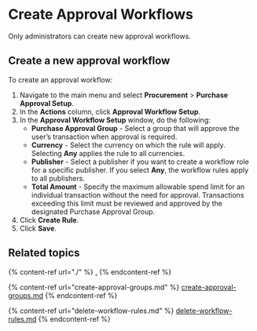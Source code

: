 # Create Approval Workflows

Only administrators can create new approval workflows.&#x20;

## Create a new approval workflow

To create an approval workflow:

1. Navigate to the main menu and select **Procurement**  > **Purchase Approval Setup**.&#x20;
2. In the **Actions** column, click **Approval Workflow Setup**.
3. In the **Approval Workflow Setup** window, do the following:&#x20;
   * **Purchase Approval Group** - Select a group that will approve the user’s transaction when approval is required.
   * **Currency** - Select the currency on which the rule will apply. Selecting **Any** applies the rule to all currencies.
   * **Publisher** -  Select a publisher if you want to create a workflow role for a specific publisher. If you select **Any**, the workflow rules apply to all publishers.
   * **Total Amount** - Specify the maximum allowable spend limit for an individual transaction without the need for approval. Transactions exceeding this limit must be reviewed and approved by the designated Purchase Approval Group.
4. Click **Create Rule**.
5. Click **Save**.

## Related topics

{% content-ref url="./" %}
[.](./)
{% endcontent-ref %}

{% content-ref url="create-approval-groups.md" %}
[create-approval-groups.md](create-approval-groups.md)
{% endcontent-ref %}

{% content-ref url="delete-workflow-rules.md" %}
[delete-workflow-rules.md](delete-workflow-rules.md)
{% endcontent-ref %}
